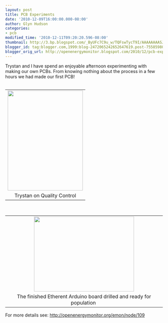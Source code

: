 ```yaml
---
layout: post
title: PCB Experiments
date: '2010-12-09T16:00:00.000-08:00'
author: Glyn Hudson
categories:
- pcb
modified_time: '2010-12-11T09:20:20.596-08:00'
thumbnail: http://3.bp.blogspot.com/_ByUFc7C9u_w/TQFswTycT9I/AAAAAAAASJ8/-Xc6YNVTnXU/s72-c/DSCF0540.JPG
blogger_id: tag:blogger.com,1999:blog-2472065242652647619.post-755859806502752740
blogger_orig_url: http://openenergymonitor.blogspot.com/2010/12/pcb-experiments.html
---
```


Trystan and I have spend an enjoyable afternoon experimenting with making our own PCBs. From knowing nothing about the process in a few hours we had made our first PCB!<br /><br /><table align="center" cellpadding="0" cellspacing="0" class="tr-caption-container" style="margin-left: auto; margin-right: auto; text-align: center;"><tbody><tr><td style="text-align: center;"><a href="http://3.bp.blogspot.com/_ByUFc7C9u_w/TQFswTycT9I/AAAAAAAASJ8/-Xc6YNVTnXU/s1600/DSCF0540.JPG" imageanchor="1" style="margin-left: auto; margin-right: auto;"><img border="0" height="320" src="http://3.bp.blogspot.com/_ByUFc7C9u_w/TQFswTycT9I/AAAAAAAASJ8/-Xc6YNVTnXU/s320/DSCF0540.JPG" width="240" /></a></td></tr><tr><td class="tr-caption" style="text-align: center;">Trystan on Quality Control</td></tr></tbody></table><br /><table align="center" cellpadding="0" cellspacing="0" class="tr-caption-container" style="margin-left: auto; margin-right: auto; text-align: center;"><tbody><tr><td style="text-align: center;"><a href="http://3.bp.blogspot.com/_ByUFc7C9u_w/TQFsxMbciEI/AAAAAAAASKA/TKU2MaP4D2Q/s1600/DSCF0551.JPG" imageanchor="1" style="margin-left: auto; margin-right: auto;"><img border="0" height="240" src="http://3.bp.blogspot.com/_ByUFc7C9u_w/TQFsxMbciEI/AAAAAAAASKA/TKU2MaP4D2Q/s320/DSCF0551.JPG" width="320" /></a></td></tr><tr><td class="tr-caption" style="text-align: center;">The finished Etherent Arduino board drilled and ready for population&nbsp;</td></tr></tbody></table>For more details see:&nbsp;<a href="http://openenergymonitor.org/emon/node/109">http://openenergymonitor.org/emon/node/109</a>